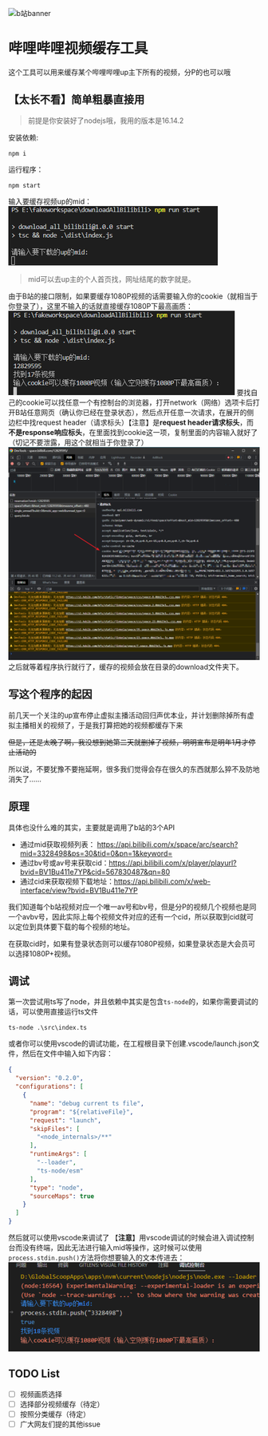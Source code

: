 ![b站banner](https:////i0.hdslb.com/bfs/activity-plat/static/20190409/7d3fbe1b994526c1fae2b51bb7f2b633/S114GfcFE.png)
# 哔哩哔哩视频缓存工具
这个工具可以用来缓存某个哔哩哔哩up主下所有的视频，分P的也可以哦

## 【太长不看】简单粗暴直接用

> 前提是你安装好了nodejs哦，我用的版本是16.14.2

安装依赖:
```
npm i
```
运行程序：
```
npm start
```
输入要缓存视频up的mid：
![输入mid](https://github.com/zhzhch335/downloadAllBilibili/blob/main/img/1_input_mid.png?raw=true)
> mid可以去up主的个人首页找，网址结尾的数字就是。

由于B站的接口限制，如果要缓存1080P视频的话需要输入你的cookie（就相当于你登录了），这里不输入的话就直接缓存1080P下最高画质：
![输入cookie](https://github.com/zhzhch335/downloadAllBilibili/blob/main/img/2_input_cookie.png?raw=true)
要找自己的cookie可以找任意一个有控制台的浏览器，打开network（网络）选项卡后打开B站任意网页（确认你已经在登录状态），然后点开任意一次请求，在展开的侧边栏中找request header（请求标头）【注意】是**request header请求标头**，而**不是response响应标头**，在里面找到cookie这一项，复制里面的内容输入就好了（切记不要泄露，用这个就相当于你登录了）
![寻找cookie](https://github.com/zhzhch335/downloadAllBilibili/blob/main/img/3_find_cookie.png?raw=true)
之后就等着程序执行就行了，缓存的视频会放在目录的download文件夹下。

## 写这个程序的起因

前几天一个关注的up宣布停止虚拟主播活动回归声优本业，并计划删除掉所有虚拟主播相关的视频了，于是我打算把她的视频都缓存下来

~~但是，还是太晚了啊，我没想到她第二天就删掉了视频，明明宣布是明年1月才停止活动的~~

所以说，不要犹豫不要拖延啊，很多我们觉得会存在很久的东西就那么猝不及防地消失了……

## 原理

具体也没什么难的其实，主要就是调用了b站的3个API

- 通过mid获取视频列表： https://api.bilibili.com/x/space/arc/search?mid=3328498&ps=30&tid=0&pn=1&keyword=
- 通过bv号或av号来获取cid：https://api.bilibili.com/x/player/playurl?bvid=BV1Bu411e7YP&cid=567830487&qn=80
- 通过cid来获取视频下载地址：https://api.bilibili.com/x/web-interface/view?bvid=BV1Bu411e7YP

我们知道每个b站视频对应一个唯一av号和bv号，但是分P的视频几个视频也是同一个avbv号，因此实际上每个视频文件对应的还有一个cid，所以获取到cid就可以定位到具体要下载的每个视频的地址。

在获取cid时，如果有登录状态则可以缓存1080P视频，如果登录状态是大会员可以选择1080P+视频。

## 调试

第一次尝试用ts写了node，并且依赖中其实是包含`ts-node`的，如果你需要调试的话，可以使用直接运行ts文件
```
ts-node .\src\index.ts
```
或者你可以使用vscode的调试功能，在工程根目录下创建.vscode/launch.json文件，然后在文件中输入如下内容：
```json
{
  "version": "0.2.0",
  "configurations": [
    {
      "name": "debug current ts file",
      "program": "${relativeFile}",
      "request": "launch",
      "skipFiles": [
        "<node_internals>/**"
      ],
      "runtimeArgs": [
        "--loader",
        "ts-node/esm"
      ],
      "type": "node",
      "sourceMaps": true
    }
  ]
}
```
然后就可以使用vscode来调试了
【**注意**】用vscode调试的时候会进入调试控制台而没有终端，因此无法进行输入mid等操作，这时候可以使用`process.stdin.push()`方法将你想要输入的文本传进去：
![在调试控制台中输入](https://github.com/zhzhch335/downloadAllBilibili/blob/main/img/4_stdin_input.png?raw=true)
## TODO List
- [ ] 视频画质选择
- [ ] 选择部分视频缓存（待定）
- [ ] 按照分类缓存（待定）
- [ ] 广大网友们提的其他issue